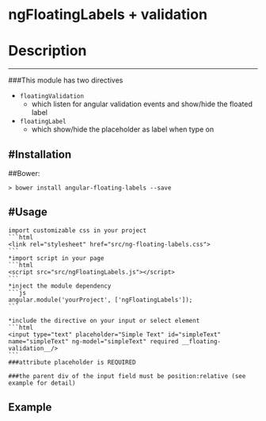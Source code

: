 ngFloatingLabels + validation
======================


# Description
---------
###This module has two directives
- `floatingValidation`
  - which listen for angular validation events and show/hide the floated label
- `floatingLabel`
  - which show/hide the placeholder as label when type on


#Installation
---------
##Bower:

    > bower install angular-floating-labels --save


#Usage
---------
    import customizable css in your project
    ```html
    <link rel="stylesheet" href="src/ng-floating-labels.css">
    ```
    *import script in your page 
    ```html
    <script src="src/ngFloatingLabels.js"></script>
    ```
    *inject the module dependency
    ```js
    angular.module('yourProject', ['ngFloatingLabels']);
    ```
    
    *include the directive on your input or select element
    ```html
    <input type="text" placeholder="Simple Text" id="simpleText" name="simpleText" ng-model="simpleText" required __floating-validation__/>
    ```
    ###attribute placeholder is REQUIRED

    ###the parent div of the input field must be position:relative (see example for detail)

Example
---------
